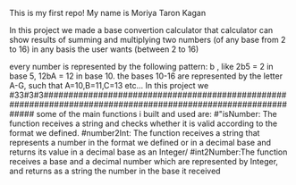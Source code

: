 This is my first repo!
My name is Moriya Taron Kagan

In this project we made a base convertion calculator
that calculator can show results of summing and multiplying two numbers (of any base from 2 to 16) in any basis the user wants (between 2 to 16)

every number is represented by the following pattern: <number>b<base> , like 2b5 = 2 in base 5, 12bA = 12 in base 10.
the bases 10-16 are represented by the letter A-G, such that A=10,B=11,C=13 etc...
In this project we #33#3#3##############################################################################################################
some of the main functions i built and used are:
#"isNumber: The function receives a string and checks whether it is valid according to the format we defined.
#number2Int: The function receives a string that represents a number in the format we defined or in a decimal base and returns its value in a decimal base as an Integer/
#int2Number:The function receives a base and a decimal number which are represented by Integer, and returns as a string the number in the base it received
